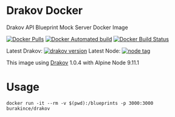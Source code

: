 # Drakov Docker
Drakov API Blueprint Mock Server Docker Image

[![Docker Pulls](https://img.shields.io/docker/pulls/burakince/drakov.svg)](https://hub.docker.com/r/burakince/drakov/) [![Docker Automated build](https://img.shields.io/docker/automated/burakince/drakov.svg)](https://hub.docker.com/r/burakince/drakov/) [![Docker Build Status](https://img.shields.io/docker/build/burakince/drakov.svg)](https://hub.docker.com/r/burakince/drakov/)

Latest Drakov: [![drakov version](https://badge.fury.io/js/drakov.svg)](https://www.npmjs.com/package/drakov)
Latest Node: [![node tag](https://img.shields.io/github/tag/nodejs/node.svg)](https://github.com/nodejs/node)

This image using [Drakov](https://github.com/Aconex/drakov) 1.0.4 with Alpine Node 9.11.1

# Usage

```
docker run -it --rm -v $(pwd):/blueprints -p 3000:3000 burakince/drakov
```
